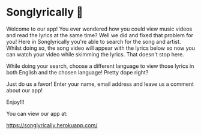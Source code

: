 # Songlyrically 🍛

Welcome to our app! You ever wondered how you could view music videos and read the lyrics at the same time? Well we did and fixed that problem for you! Here in Songlyrically you're able to search for the song and artist. Whilst doing so, the song video will appear with the lyrics below so now you can watch your video while skimming the lyrics. That doesn't stop here.

While doing your search, choose a different language to view those lyrics in both English and the chosen language! Pretty dope right?

Just do us a favor! Enter your name, email address and leave us a comment about our app!

Enjoy!!!

You can view our app at:

https://songlyrically.herokuapp.com/
